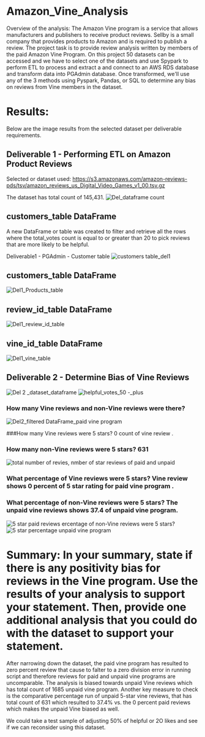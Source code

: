 # Amazon_Vine_Analysis
 Overview of the analysis: The Amazon Vine program is a service that allows  manufacturers and  publishers to receive product reviews. Sellby is a small company that provides products to Amazon and is required to publish a review.  The project task is to provide review analysis written by members of the paid Amazon Vine Program. On this project 50 datasets can be accessed and we have to select one of the datasets and use Spypark to perform ETL to process and extract a and connect to an AWS RDS database  and transform data into PGAdmin database. Once transformed,  we'll use any of the 3 methods using Pyspark, Pandas, or SQL to determine any bias on reviews from Vine members in the dataset.

# Results:
Below are the image results from the selected dataset per deliverable requirements. 

## Deliverable 1  - Performing  ETL on Amazon Product Reviews

Selected or  dataset used:   https://s3.amazonaws.com/amazon-reviews-pds/tsv/amazon_reviews_us_Digital_Video_Games_v1_00.tsv.gz

The dataset has total count of 145,431.
![Del_dataframe count](https://user-images.githubusercontent.com/92903447/155860684-3d61f9f2-4d76-4bb2-956e-1902ef845f22.png)

   
## customers_table DataFrame 
A new DataFrame or table was created to filter and retrieve all the rows where the total_votes count is equal to or greater than 20 to pick reviews that are more likely to be helpful.

Deliverable1 - PGAdmin - Customer table 
![customers table_del1](https://user-images.githubusercontent.com/92903447/155858478-54674473-9f05-4fca-818c-dd42505afae3.png)

## customers_table DataFrame 
![Del1_Products_table](https://user-images.githubusercontent.com/92903447/155858558-bd096309-7541-4fc7-ab0b-fe66335cdfe7.png)

## review_id_table DataFrame 
![Del1_review_id_table](https://user-images.githubusercontent.com/92903447/155858564-7f3c7bf2-d956-4163-b302-3cb969d113e2.png)

## vine_id_table DataFrame 
![Del1_vine_table](https://user-images.githubusercontent.com/92903447/155858571-2c3ba950-4be1-4cdb-b783-7cd7b0e03665.png)


## Deliverable 2 - Determine Bias of Vine Reviews
![Del 2 _dataset_dataframe](https://user-images.githubusercontent.com/92903447/155858879-9371a77d-036c-46be-a406-1a157827cfa3.png)
![helpful_votes_50 -_plus](https://user-images.githubusercontent.com/92903447/155858884-9f2b39f4-3777-4976-aee0-cfc63e846e61.png)

### How many Vine reviews and non-Vine reviews were there?

![Del2_filtered DataFrame_paid vine program](https://user-images.githubusercontent.com/92903447/155858865-247194e8-68b6-4d28-b8c6-4e2acb4fc0f7.png)

###How many Vine reviews were 5 stars? 0 count of vine review . 
### How many non-Vine reviews were 5 stars?  631
![total number of revies, nmber of star reviews of paid and unpaid](https://user-images.githubusercontent.com/92903447/155859089-aa68e43f-b2b4-4ca6-af1e-d05c0fda1925.png)


### What percentage of Vine reviews were 5 stars?  Vine review shows 0 percent of  5 star rating  for paid vine program .
### What percentage of non-Vine reviews were 5 stars? The unpaid vine reviews shows 37.4 of unpaid vine program.

![5 star paid reviews](https://user-images.githubusercontent.com/92903447/155859105-0956dc98-57e4-4af8-bbaa-f6ea55fea9e6.png)
ercentage of non-Vine reviews were 5 stars?
![5 star percentage unpaid vine program](https://user-images.githubusercontent.com/92903447/155859110-087ec607-54d5-4581-aedc-734f8dba0307.png)


# Summary: In your summary, state if there is any positivity bias for reviews in the Vine program. Use the results of your analysis to support your statement. Then, provide one additional analysis that you could do with the dataset to support your statement.

After narrowing down the dataset, the paid vine program has resulted to zero percent review that cause to falter to a zero division error in  running script and therefore reviews for paid and unpaid vine programs are uncomparable.  The analysis is biased towards unpaid Vine reviews which has total count of 1685 unpaid vine program. Another key measure to check is the comparative percentage run of unpaid 5-star vine reviews,  that has  total count of 631 which resulted to 37.4% vs. the 0 percent paid reviews which makes the unpaid Vine biased as well.

We could take a test sample of adjusting 50% of helpful  or 2O likes and see if we can reconsider using this dataset.





